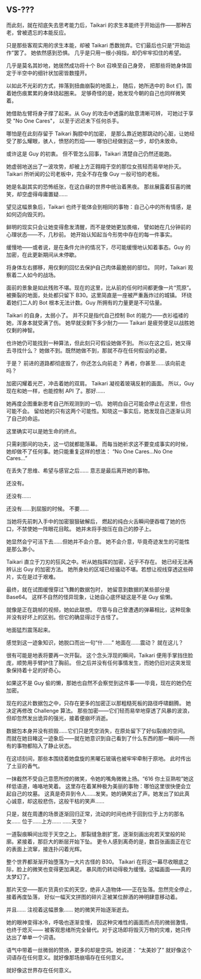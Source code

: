 ## VS-???

而此刻，就在彻底失去思考能力后，Taikari 的求生本能终于开始运作——那种古老，曾被遗忘的本能反应。

只是那些客观实用的求生本能，却被 Taikari 悉数抛弃。它们最后也只是“开始运作”罢了。
她依然感到恐惧。
几乎是只用一根小拇指，却仍牢牢扣住的希望。

几乎是莫名其妙地，她居然成功将十个 Bot 召唤至自己身旁，
把那些将她身体固定于半空中的细针状加密皆数撞开。

以如此不光彩的方式，摔落到扭曲崩裂的地面上，
随后，她所选中的 Bot 们，围着她伤痕累累的身体绕起圈来。
足够奇怪的是，她发现今朝的自己也同样微笑着。

她借助左臂将身子撑了起来。从 Guy 的攻击中透露的敌意清晰可辨，
可她过于享受 "No One Cares"，
以至于迟迟未下任何杀手。

哪怕是在此刻存留于 Taikari 胸腔中的加密，
是那么靠近她那跳动的心脏，让她经受了那么耀眼，骇人，愤怒的烈焰——
哪怕已经做到这一步，却仍未致命。

或许这是 Guy 的初衷。
但不管怎么回事，Taikari 清楚自己仍然还能跑。

她虚弱地送出了一波攻势，却被上方正翱翔于空的那位女孩轻而易举地扑灭。
Taikari 所听闻的公司老板中，完全不存在像 Guy 一般可怕的老板。

她是名副其实的恐怖纸张，在这白昼的世界中统治着黑夜。
那丝展露着狂喜的微笑，却空虚得毋庸置疑……

望见这幅景象后，Taikari 也终于能体会到相同的事物：自己心中的所有情感，是如何迈向毁灭的。

鲜明的现实只会让她变得愈发清醒，而不是使她更加畏缩，
譬如她在几分钟前的心理状态——不，几秒前。
她开始认知起当今形势中存在的每一件事实。

缓慢地——或者说，是在条件允许的情况下，尽可能缓慢地认知着事态。Guy 的加密，在此更新期间从未停歇。

将身体左右挪移，用仅剩的回忆去保护自己肉体最脆弱的部位。
同时，Taikari 观察着二人如今的战场。

面前的景象是如此残败不堪。现在的这里，比从前的任何时间都更像一片“荒原”。
被撕裂的地面，处处都只留下 B30。这里简直是一座被严重轰炸过的城镇。
环绕着她们二人的 Bot 根本无法计数。Guy 所拥有的力量更是不可估量。

Taikari 的自身，太弱小了。
并不只是指代自己控制 Bot 的能力——衣衫褴褛的她，浑身本就受满了伤。
她早就没剩下多少耐力—— Taikari 是疲劳便足以战胜她仅剩的神智。

也许她仍可能找到一种算法，但此刻只可假设她做不到。
所以在这之后，她又得去寻找什么？
她做不到。既然她做不到，那就不存在任何假设的必要。

于是？
前进的道路都彻底毁了，你还怎么向前走？
再者，你甚至……该向前走吗？

加密闪耀着光芒，冲击着她的双肩。
Taikari 凝视着玻璃反射的画面。
所以，Guy 现在和她一样，也能控制 API 了。那好……

她再度企图重新思考自己所观测到的一切。
她明白自己可能会停止在这里，但也可能不会。
留给她的只有这两个可能性。知晓这一事实后，她发现自己逐渐认同了自己的命运。

这里确实可以是她生命的终点。

只需刹那间的功夫，这一切就都能落幕。
而每当她祈求这不要变成事实的时候，她却做不了任何事。她只能重复这样的想法：
“No One Cares...No One Cares...”

在丢失了思维、希望与感官之后……
意志是最后离开她的事物。





还没有。

还没有……

还没有……到屈服的时候。
不要……

当她将先前刺入手中的加密狠狠破解后，
燃起的纯白火舌瞬间便吞噬了她的伤口，不禁使她一阵眼花目眩。
她并未将手按压在自己的脖子上。

她显然会宁可活下去……但她并不会介意。
她不会介意，毕竟奇迹发生的可能性是那么渺小。

Taikari 直立于刀刃的狂风之中。听从她指挥的加密，近乎不存在。
她已经无法再辨认出 Guy 的加密方法。
她所身处的区域已经骚动不堪。若想让视线穿透这些碎片，实在是过于艰难。

最终，就在试图缓慢穿过飞舞的数据包时，
她留意到数据的某些部分是 Base64。
这样不自然的怪异现象，让她自心底怀疑这是不是 Guy 偷懒。

就像是正在跳帧的视频，她如此联想。
尽管与自己曾遭遇的弹幕相比，这种现象并没有好坏上的区别。但它的确显得过于古怪了。

地面猛烈震荡起来。

感觉到这一迹象知识，她脱口而出一句“什……”
地面在……震动？
就在这儿？

很有可能是地表将要再一次开裂。
这个念头浮现的瞬间，Taikari 便用手掌挡住脸庞，顺势用手臂护住了胸前。
但之后并没有任何事情发生，而她仍旧对这突发现象保持着十足的好奇心。

如果这不是 Guy 偷的懒，那她也自然不会察觉到这件事——毕竟，现在的她仍在加密。

现在的这片数据包之中，只存在更多的加密正以那粗糙死板的路径呼啸翻腾。
她决定再修改 Challenge 算法。
那些加密——它们轻而易举地穿透了风暴的波浪，但却忽然发出诡异的强光，接着便崩坏消逝。

数据包本身并没有损毁……它们只是凭空消失，在原处留下了好似裂痕的空间。
而就在她目睹这一迹象后——就在她意识到自己看到了什么东西的那一瞬间——所有的事物都陷入了静止状态。

在这顷刻间，那些本围绕着她盘旋的黑曜石玻璃也被牢牢牵制于原地。
此时传出了土豆的香气。

一抹截然不受自己意愿所控的微笑，令她的嘴角微微上扬。“616 你土豆熟啦”她这样低语道，咯咯地笑着。
这里存在着某种极为美丽的事物：哪怕这里很快便会立起自己的坟墓。
这真是奇异到令人……发笑。她的确笑出了声。她发出了如此真心诚意，却这般悲伤，这般干枯的笑声……

只是，就在周遭的场景逐渐回归正常，流动的时间也终于回到位于上方的那名女……
位于……上方……
……天空？

一道裂痕瞬间出现于天空之上。
那裂缝急剧扩宽，逐渐刻画出宛若天堂般的轮廓。紧接着，那巨大的断层开始下坠。
更令人感到离奇的是，数百张画面正在它的表面上流窜，接连扑闪着光辉。

整个世界都渐渐开始堕落为一大片古怪的 B30。
Taikari 在将这一幕尽收眼底之际，脸上的微笑也变得更加满足。
暴风雨仍转动得极为缓慢。这幅画面——真的太梦幻了。

那片天空——那片货真价实的天空，绝非人造物体——正在坠落。忽然完全停止，接着再度坠落，
好似一幅天文拼图的碎片正被某位醉酒的神明肆意移动着。

并且……
注视着这幅景象……
她的微笑开始逐渐逝去。

她的眼神变得冰冷，呼吸也逐渐变慢，
因这种灾难性的画面而点亮的微弱激情，也终于熄灭——
被客观思绪所完全替代。对于这场即将毁灭万物的灾难，她只传达出了单单一个词语。

语气中带着一丝微弱的赞扬，更多的却是空洞。她说道：
“太美妙了”
就好像这个词语存在任何意义。就好像那场崩塌存在任何意义。



就好像这世界存在任何意义。
